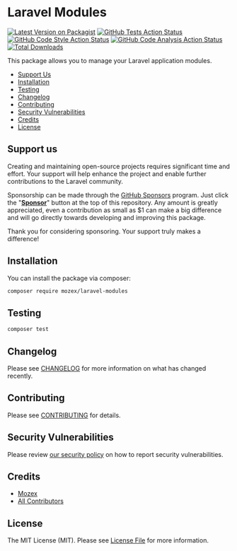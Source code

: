 # Laravel Modules

[![Latest Version on Packagist](https://img.shields.io/packagist/v/mozex/laravel-modules.svg?style=flat-square)](https://packagist.org/packages/mozex/laravel-modules)
[![GitHub Tests Action Status](https://img.shields.io/github/actions/workflow/status/mozex/laravel-modules/tests.yml?branch=main&label=Tests&style=flat-square)](https://github.com/mozex/laravel-modules/actions/workflows/tests.yml)
[![GitHub Code Style Action Status](https://img.shields.io/github/actions/workflow/status/mozex/laravel-modules/code-styling.yml?branch=main&label=Code%20Styling&style=flat-square)](https://github.com/mozex/laravel-modules/actions/workflows/code-styling.yml)
[![GitHub Code Analysis Action Status](https://img.shields.io/github/actions/workflow/status/mozex/laravel-modules/code-analysis.yml?branch=main&label=Code%20Analysis&style=flat-square)](https://github.com/mozex/laravel-modules/actions/workflows/code-analysis.yml)
[![Total Downloads](https://img.shields.io/packagist/dt/mozex/laravel-modules.svg?style=flat-square)](https://packagist.org/packages/mozex/laravel-modules)

This package allows you to manage your Laravel application modules.

- [Support Us](#support-us)
- [Installation](#installation)
- [Testing](#testing)
- [Changelog](#changelog)
- [Contributing](#contributing)
- [Security Vulnerabilities](#security-vulnerabilities)
- [Credits](#credits)
- [License](#license)

## Support us

Creating and maintaining open-source projects requires significant time and effort. Your support will help enhance the project and enable further contributions to the Laravel community.

Sponsorship can be made through the [GitHub Sponsors](https://github.com/sponsors/mozex) program. Just click the "**[Sponsor](https://github.com/sponsors/mozex)**" button at the top of this repository. Any amount is greatly appreciated, even a contribution as small as $1 can make a big difference and will go directly towards developing and improving this package.

Thank you for considering sponsoring. Your support truly makes a difference!

## Installation

You can install the package via composer:

```bash
composer require mozex/laravel-modules
```

## Testing

```bash
composer test
```

## Changelog

Please see [CHANGELOG](CHANGELOG.md) for more information on what has changed recently.

## Contributing

Please see [CONTRIBUTING](CONTRIBUTING.md) for details.

## Security Vulnerabilities

Please review [our security policy](../../security/policy) on how to report security vulnerabilities.

## Credits

- [Mozex](https://github.com/mozex)
- [All Contributors](../../contributors)

## License

The MIT License (MIT). Please see [License File](LICENSE.md) for more information.
